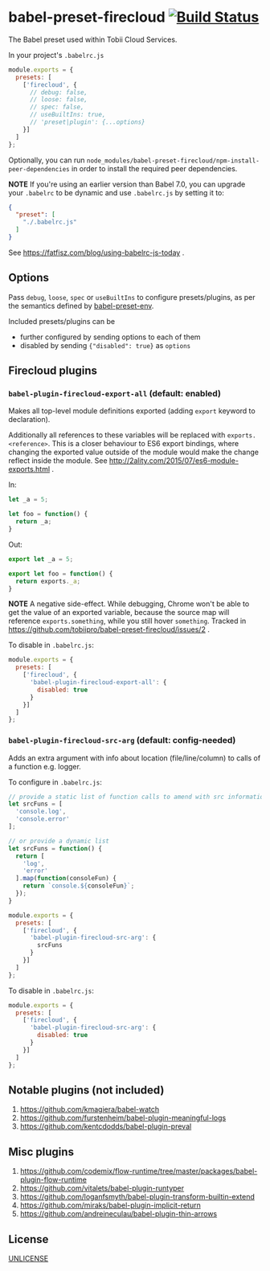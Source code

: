 # babel-preset-firecloud [![Build Status][2]][1]

The Babel preset used within Tobii Cloud Services.

In your project's `.babelrc.js`

```js
module.exports = {
  presets: [
    ['firecloud', {
      // debug: false,
      // loose: false,
      // spec: false,
      // useBuiltIns: true,
      // 'preset|plugin': {...options}
    }]
  ]
};
```

Optionally, you can run `node_modules/babel-preset-firecloud/npm-install-peer-dependencies`
in order to install the required peer dependencies.

**NOTE** If you're using an earlier version than Babel 7.0, you can upgrade your `.babelrc` to be dynamic
and use `.babelrc.js` by setting it to:

```json
{
  "preset": [
    "./.babelrc.js"
  ]
}
```

See https://fatfisz.com/blog/using-babelrc-js-today .


## Options

Pass `debug`, `loose`, `spec` or `useBuiltIns` to configure presets/plugins,
as per the semantics defined by [babel-preset-env](https://github.com/babel/babel-preset-env).

Included presets/plugins can be

- further configured by sending options to each of them
- disabled by sending `{"disabled": true}` as `options`


## Firecloud plugins

### `babel-plugin-firecloud-export-all` (default: enabled)

Makes all top-level module definitions exported (adding `export` keyword to declaration).

Additionally all references to these variables will be replaced with `exports.<reference>`.
This is a closer behaviour to ES6 export bindings,
where changing the exported value outside of the module would make the change reflect inside the module.
See http://2ality.com/2015/07/es6-module-exports.html .

In:

```js
let _a = 5;

let foo = function() {
  return _a;
}
```

Out:

```js
export let _a = 5;

export let foo = function() {
  return exports._a;
}
```

**NOTE** A negative side-effect. While debugging, Chrome won't be able to get the value of an exported variable,
because the source map will reference `exports.something`, while you still hover `something`.
Tracked in https://github.com/tobiipro/babel-preset-firecloud/issues/2 .

To disable in `.babelrc.js`:

```js
module.exports = {
  presets: [
    ['firecloud', {
      'babel-plugin-firecloud-export-all': {
        disabled: true
      }
    }]
  ]
};
```

### `babel-plugin-firecloud-src-arg` (default: config-needed)

Adds an extra argument with info about location (file/line/column) to calls of a function e.g. logger.

To configure in `.babelrc.js`:

```js
// provide a static list of function calls to amend with src information
let srcFuns = [
  'console.log',
  'console.error'
];

// or provide a dynamic list
let srcFuns = function() {
  return [
    'log',
    'error'
  ].map(function(consoleFun) {
    return `console.${consoleFun}`;
  });
}

module.exports = {
  presets: [
    ['firecloud', {
      'babel-plugin-firecloud-src-arg': {
        srcFuns
      }
    }]
  ]
};
```

To disable in `.babelrc.js`:

```js
module.exports = {
  presets: [
    ['firecloud', {
      'babel-plugin-firecloud-src-arg': {
        disabled: true
      }
    }]
  ]
};
```


## Notable plugins (not included)

1. https://github.com/kmagiera/babel-watch
1. https://github.com/furstenheim/babel-plugin-meaningful-logs
1. https://github.com/kentcdodds/babel-plugin-preval


## Misc plugins

1. https://github.com/codemix/flow-runtime/tree/master/packages/babel-plugin-flow-runtime
1. https://github.com/vitalets/babel-plugin-runtyper
1. https://github.com/loganfsmyth/babel-plugin-transform-builtin-extend
1. https://github.com/miraks/babel-plugin-implicit-return
1. https://github.com/andreineculau/babel-plugin-thin-arrows


## License

[UNLICENSE](UNLICENSE)


  [1]: https://travis-ci.com/tobiipro/babel-preset-firecloud
  [2]: https://travis-ci.com/tobiipro/babel-preset-firecloud.svg?branch=master
